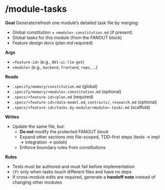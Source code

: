 # /module-tasks <feature-id> <module>

**Goal**
Generate/refresh one module’s detailed task file by merging:
- Global constitution + `<module>.constitution.md` (if present)
- Global tasks for this module (from the FANOUT block)
- Feature design docs (plan.md required)

**Args**
- `<feature-id>` (e.g., `001-ui-llm-get`)
- `<module>` (e.g., `backend`, `frontend`, `repo`, ...)

**Reads**
- `.specify/memory/constitution.md` (global)
- `.specify/memory/<module>.constitution.md` (optional)
- `.specs/<feature-id>/plan.md` (required)
- `.specs/<feature-id>/data-model.md`, `contracts/`, `research.md` (optional)
- `.specs/<feature-id>/tasks.by-module/<module>-tasks.md` (scaffold)

**Writes**
- Update the same file, but:
  - **Do not** modify the protected FANOUT block
  - Expand other sections into file-scoped, TDD-first steps (tests → impl → integration → polish)
  - Enforce boundary rules from constitutions

**Rules**
- Tests must be authored and must fail before implementation
- `[P]` only when tasks touch different files and have no deps
- If cross-module edits are required, generate a **handoff note** instead of changing other modules